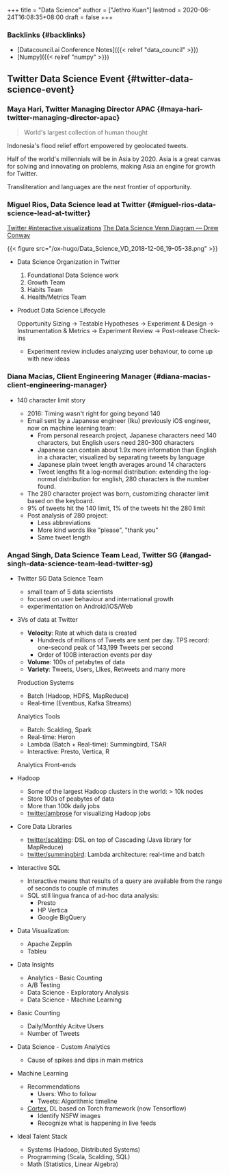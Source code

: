 +++
title = "Data Science"
author = ["Jethro Kuan"]
lastmod = 2020-06-24T16:08:35+08:00
draft = false
+++

### Backlinks {#backlinks}

- [Datacouncil.ai Conference Notes]({{< relref "data_council" >}})
- [Numpy]({{< relref "numpy" >}})

## Twitter Data Science Event {#twitter-data-science-event}

### Maya Hari, Twitter Managing Director APAC {#maya-hari-twitter-managing-director-apac}

> World's largest collection of human thought

Indonesia's flood relief effort empowered by geolocated tweets.

Half of the world's millennials will be in Asia by 2020. Asia is a
great canvas for solving and innovating on problems, making Asia an
engine for growth for Twitter.

Transliteration and languages are the next frontier of opportunity.

### Miguel Rios, Data Science lead at Twitter {#miguel-rios-data-science-lead-at-twitter}

[Twitter #interactive visualizations](https://interactive.twitter.com/)
[The Data Science Venn Diagram — Drew Conway](http://drewconway.com/zia/2013/3/26/the-data-science-venn-diagram)

{{< figure src="/ox-hugo/Data_Science_VD_2018-12-06_19-05-38.png" >}}

<!--list-separator-->

- Data Science Organization in Twitter

  1.  Foundational Data Science work
  2.  Growth Team
  3.  Habits Team
  4.  Health/Metrics Team

<!--list-separator-->

- Product Data Science Lifecycle

  Opportunity Sizing -> Testable Hypotheses -> Experiment & Design ->
  Instrumentation & Metrics -> Experiment Review -> Post-release
  Check-ins

  - Experiment review includes analyzing user behaviour, to come up with
    new ideas

### Diana Macias, Client Engineering Manager {#diana-macias-client-engineering-manager}

<!--list-separator-->

- 140 character limit story

  - 2016: Timing wasn't right for going beyond 140
  - Email sent by a Japanese engineer (Iku) previously iOS engineer,
    now on machine learning team:
    - From personal research project, Japanese characters need 140 characters, but English users need
      280-300 characters
    - Japanese can contain about 1.9x more information than English in a
      character, visualized by separating tweets by language
    - Japanese plain tweet length averages around 14 characters
    - Tweet lengths fit a log-normal distribution: extending the
      log-normal distribution for english, 280 characters is the number found.
  - The 280 character project was born, customizing character limit
    based on the keyboard.
  - 9% of tweets hit the 140 limit, 1% of the tweets hit the 280 limit
  - Post analysis of 280 project:
    - Less abbreviations
    - More kind words like "please", "thank you"
    - Same tweet length

### Angad Singh, Data Science Team Lead, Twitter SG {#angad-singh-data-science-team-lead-twitter-sg}

<!--list-separator-->

- Twitter SG Data Science Team

  - small team of 5 data scientists
  - focused on user behaviour and international growth
  - experimentation on Android/iOS/Web

<!--list-separator-->

- 3Vs of data at Twitter

  - **Velocity**: Rate at which data is created
    - Hundreds of millions of Tweets are sent per day. TPS record:
      one-second peak of 143,199 Tweets per second
    - Order of 100B interaction events per day
  - **Volume**: 100s of petabytes of data
  - **Variety**: Tweets, Users, LIkes, Retweets and many more

  Production Systems

  - Batch (Hadoop, HDFS, MapReduce)
  - Real-time (Eventbus, Kafka Streams)

  Analytics Tools

  - Batch: Scalding, Spark
  - Real-time: Heron
  - Lambda (Batch + Real-time): Summingbird, TSAR
  - Interactive: Presto, Vertica, R

  Analytics Front-ends

<!--list-separator-->

- Hadoop

  - Some of the largest Hadoop clusters in the world: > 10k nodes
  - Store 100s of peabytes of data
  - More than 100k daily jobs
  - [twitter/ambrose](https://github.com/twitter/ambrose) for visualizing Hadoop jobs

<!--list-separator-->

- Core Data Libraries

  - [twitter/scalding](https://github.com/twitter/scalding): DSL on top of Cascading (Java library for MapReduce)
  - [twitter/summingbird](https://github.com/twitter/summingbird): Lambda architecture: real-time and batch

<!--list-separator-->

- Interactive SQL

  - Interactive means that results of a query are available from the
    range of seconds to couple of minutes
  - SQL still lingua franca of ad-hoc data analysis:
    - Presto
    - HP Vertica
    - Google BigQuery

<!--list-separator-->

- Data Visualization:

  - Apache Zepplin
  - Tableu

<!--list-separator-->

- Data Insights

  - Analytics - Basic Counting
  - A/B Testing
  - Data Science - Exploratory Analysis
  - Data Science - Machine Learning

<!--list-separator-->

- Basic Counting

  - Daily/Monthly Acitve Users
  - Number of Tweets

<!--list-separator-->

- Data Science - Custom Analytics

  - Cause of spikes and dips in main metrics

<!--list-separator-->

- Machine Learning

  - Recommendations
    - Users: Who to follow
    - Tweets: Algorithmic timeline
  - [Cortex](https://cortex.twitter.com/en.html), DL based on Torch framework (now Tensorflow)
    - Identify NSFW images
    - Recognize what is happening in live feeds

<!--list-separator-->

- Ideal Talent Stack

  - Systems (Hadoop, Distributed Systems)
  - Programming (Scala, Scalding, SQL)
  - Math (Statistics, Linear Algebra)
